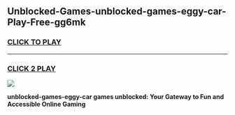 
## Unblocked-Games-unblocked-games-eggy-car-Play-Free-gg6mk
<h3>
<a href="https://premium76.site?title=unblocked-games-eggy-car&ref=17A">CLICK TO PLAY</a></h3>
<hr>

<h3>
<a href="https://premium76.site?title=unblocked-games-eggy-car&ref=17A">CLICK 2 PLAY</a>
  
</h3>

<a href="https://premium76.site?title=unblocked-games-eggy-car&ref=17A"><img src="https://clearcache.store/games.png"></a>


**unblocked-games-eggy-car games unblocked: Your Gateway to Fun and Accessible Online Gaming**
